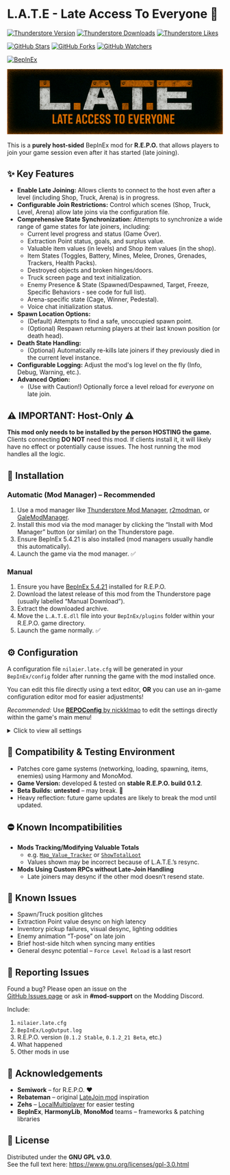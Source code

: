 # L.A.T.E - Late Access To Everyone 🚀

<!-- Thunderstore stats -->
[![Thunderstore Version](https://img.shields.io/thunderstore/v/Nilaier/LATE?style=for-the-badge&logo=thunderstore&logoColor=white)](https://thunderstore.io/c/repo/p/Nilaier/LATE/)
[![Thunderstore Downloads](https://img.shields.io/thunderstore/dt/Nilaier/LATE?style=for-the-badge&logo=thunderstore&logoColor=white)](https://thunderstore.io/c/repo/p/Nilaier/LATE/)
[![Thunderstore Likes](https://img.shields.io/thunderstore/likes/Nilaier/LATE?style=for-the-badge&logo=thunderstore&logoColor=white)](https://thunderstore.io/c/repo/p/Nilaier/LATE/)

<!-- GitHub stats -->
[![GitHub Stars](https://img.shields.io/github/stars/NilaierMusic/L.A.T.E?style=for-the-badge&logo=github)](https://github.com/NilaierMusic/L.A.T.E/stargazers)
[![GitHub Forks](https://img.shields.io/github/forks/NilaierMusic/L.A.T.E?style=for-the-badge&logo=github)](https://github.com/NilaierMusic/L.A.T.E/network/members)
[![GitHub Watchers](https://img.shields.io/github/watchers/NilaierMusic/L.A.T.E?style=for-the-badge&logo=github)](https://github.com/NilaierMusic/L.A.T.E/watchers)

<!-- Framework -->
[![BepInEx](https://img.shields.io/badge/BepInEx-5.4.21-blue.svg?style=flat-square)](https://github.com/BepInEx/BepInEx)

<p align="center">
  <img src="https://raw.githubusercontent.com/NilaierMusic/L.A.T.E/main/banner.png" alt="L.A.T.E Banner" />
</p>

This is a **purely host-sided** BepInEx mod for **R.E.P.O.** that allows players to join your game session even after it has started (late joining).


## ✨ Key Features
* **Enable Late Joining:** Allows clients to connect to the host even after a level (including Shop, Truck, Arena) is in progress.
* **Configurable Join Restrictions:** Control which scenes (Shop, Truck, Level, Arena) allow late joins via the configuration file.
* **Comprehensive State Synchronization:** Attempts to synchronize a wide range of game states for late joiners, including:
  * Current level progress and status (Game Over).
  * Extraction Point status, goals, and surplus value.
  * Valuable item values (in levels) and Shop item values (in the shop).
  * Item States (Toggles, Battery, Mines, Melee, Drones, Grenades, Trackers, Health Packs).
  * Destroyed objects and broken hinges/doors.
  * Truck screen page and text initialization.
  * Enemy Presence & State (Spawned/Despawned, Target, Freeze, Specific Behaviors - see code for full list).
  * Arena-specific state (Cage, Winner, Pedestal).
  * Voice chat initialization status.
* **Spawn Location Options:**
  * (Default) Attempts to find a safe, unoccupied spawn point.
  * (Optional) Respawn returning players at their last known position (or death head).
* **Death State Handling:**  
  * (Optional) Automatically re-kills late joiners if they previously died in the current level instance.
* **Configurable Logging:** Adjust the mod's log level on the fly (Info, Debug, Warning, etc.).
* **Advanced Option:**  
  * (Use with Caution!) Optionally force a level reload for *everyone* on late join.


## ⚠️ IMPORTANT: Host-Only ⚠️
**This mod only needs to be installed by the person HOSTING the game.**  
Clients connecting **DO NOT** need this mod. If clients install it, it will likely have no effect or potentially cause issues. The host running the mod handles all the logic.


## 💾 Installation
### Automatic (Mod Manager) – Recommended
1. Use a mod manager like [Thunderstore Mod Manager](https://www.overwolf.com/app/Thunderstore-Thunderstore_Mod_Manager), [r2modman](https://github.com/ebkr/r2modmanPlus/releases/latest), or [GaleModManager](https://github.com/Krystilize/GaleModManager/releases/latest).
2. Install this mod via the mod manager by clicking the “Install with Mod Manager” button (or similar) on the Thunderstore page.
3. Ensure BepInEx 5.4.21 is also installed (mod managers usually handle this automatically).
4. Launch the game via the mod manager. ✅

### Manual
1. Ensure you have [BepInEx 5.4.21](https://thunderstore.io/c/repo/p/BepInEx/BepInExPack/) installed for R.E.P.O.
2. Download the latest release of this mod from the Thunderstore page (usually labelled “Manual Download”).
3. Extract the downloaded archive.
4. Move the `L.A.T.E.dll` file into your `BepInEx/plugins` folder within your R.E.P.O. game directory.
5. Launch the game normally. ✅


## ⚙️ Configuration
A configuration file `nilaier.late.cfg` will be generated in your `BepInEx/config` folder after running the game with the mod installed once.

You can edit this file directly using a text editor, **OR** you can use an in-game configuration editor mod for easier adjustments!

*Recommended:* Use [**REPOConfig** by nickklmao](https://thunderstore.io/c/repo/p/nickklmao/REPOConfig/) to edit the settings directly within the game's main menu!

<details>
<summary>Click to view all settings</summary>

### [General]
* `Allow in shop`: (Default: `true`)
* `Allow in truck`: (Default: `true`)
* `Allow in level`: (Default: `true`)
* `Allow in arena`: (Default: `true`)

### [Late Join Behavior]
* `Kill If Previously Dead`: (Default: `true`)
* `Spawn At Last Position`: (Default: `true`)

### [Advanced (Use With Caution)]
* `Force Level Reload on Late Join`: (Default: `false`) **HIGHLY DISRUPTIVE!**

### [Debugging]
* `Log Level`: (Default: `Info`)
</details>


## 🤝 Compatibility & Testing Environment
* Patches core game systems (networking, loading, spawning, items, enemies) using Harmony and MonoMod.
* **Game Version:** developed & tested on **stable R.E.P.O. build 0.1.2**.
* **Beta Builds:** **untested** – may break. 🚧
* Heavy reflection: future game updates are likely to break the mod until updated.


## ⛔ Known Incompatibilities
* **Mods Tracking/Modifying Valuable Totals**
  * e.g. [`Map_Value_Tracker`](https://thunderstore.io/c/repo/p/Tansinator/Map_Value_Tracker/) or [`ShowTotalLoot`](https://thunderstore.io/c/repo/p/itsageba/ShowTotalLoot/)
  * Values shown may be incorrect because of L.A.T.E.’s resync.
* **Mods Using Custom RPCs without Late-Join Handling**
  * Late joiners may desync if the other mod doesn’t resend state.


## 🤔 Known Issues
* Spawn/Truck position glitches
* Extraction Point value desync on high latency
* Inventory pickup failures, visual desync, lighting oddities
* Enemy animation “T-pose” on late join
* Brief host-side hitch when syncing many entities
* General desync potential – `Force Level Reload` is a last resort


## 🐛 Reporting Issues
Found a bug? Please open an issue on the  
[GitHub Issues page](https://github.com/NilaierMusic/L.A.T.E/issues) or ask in **#mod-support** on the Modding Discord.

Include:
1. `nilaier.late.cfg`
2. `BepInEx/LogOutput.log`
3. R.E.P.O. version (`0.1.2 Stable`, `0.1.2_21 Beta`, etc.)
4. What happened
5. Other mods in use


## 🙏 Acknowledgements
* **Semiwork** – for R.E.P.O. ❤️  
* **Rebateman** – original [LateJoin mod](https://thunderstore.io/c/repo/p/Rebateman/LateJoin/) inspiration  
* **Zehs** – [LocalMultiplayer](https://thunderstore.io/c/repo/p/Zehs/LocalMultiplayer/) for easier testing  
* **BepInEx**, **HarmonyLib**, **MonoMod** teams – frameworks & patching libraries  


## 📜 License
Distributed under the **GNU GPL v3.0**.  
See the full text here: <https://www.gnu.org/licenses/gpl-3.0.html>